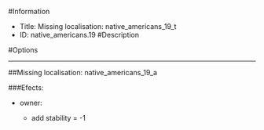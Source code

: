 #Information
 - Title: Missing localisation: native_americans_19_t
 - ID: native_americans.19
#Description

#Options

___
##Missing localisation: native_americans_19_a

###Efects:<ul><li>owner:</li><ul><li>add stability = -1</li></ul></ul>
